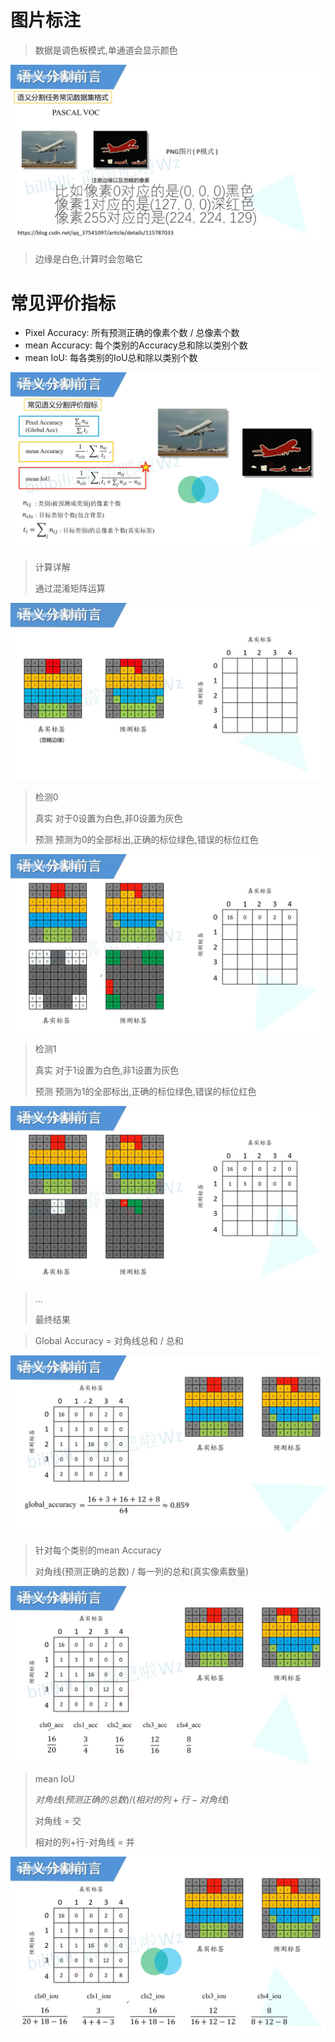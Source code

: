 

# 图片标注

> 数据是调色板模式,单通道会显示颜色

![语义分割前言.mp4_20220428_205714.821](前言.assets/语义分割前言.mp4_20220428_205714.821.png)

> 边缘是白色,计算时会忽略它

# 常见评价指标

- Pixel Accuracy:  所有预测正确的像素个数 / 总像素个数
- mean Accuracy: 每个类别的Accuracy总和除以类别个数
- mean IoU:         每各类别的IoU总和除以类别个数

![语义分割前言.mp4_20220428_210526.671](前言.assets/语义分割前言.mp4_20220428_210526.671.png)

> 计算详解
>
> 通过混淆矩阵运算

![语义分割前言.mp4_20220428_211207.035](前言.assets/语义分割前言.mp4_20220428_211207.035.png)

> 检测0
>
> 真实 对于0设置为白色,非0设置为灰色
>
> 预测 预测为0的全部标出,正确的标位绿色,错误的标位红色

![语义分割前言.mp4_20220428_211336.052](前言.assets/语义分割前言.mp4_20220428_211336.052.png)

> 检测1
>
> 真实 对于1设置为白色,非1设置为灰色
>
> 预测 预测为1的全部标出,正确的标位绿色,错误的标位红色

![语义分割前言.mp4_20220428_211729.093](前言.assets/语义分割前言.mp4_20220428_211729.093.png)

> ...
>
> 最终结果

> Global Accuracy = 对角线总和 / 总和

![语义分割前言.mp4_20220428_211855.408](前言.assets/语义分割前言.mp4_20220428_211855.408.png)

> 针对每个类别的mean Accuracy
>
> 对角线(预测正确的总数) / 每一列的总和(真实像素数量)

![语义分割前言.mp4_20220428_212011.660](前言.assets/语义分割前言.mp4_20220428_212011.660.png)

> mean IoU
>
> $对角线(预测正确的总数) / (相对的列+行-对角线)$
>
> 对角线 = 交
>
> 相对的列+行-对角线 = 并

![语义分割前言.mp4_20220428_212355.282](前言.assets/语义分割前言.mp4_20220428_212355.282.png)